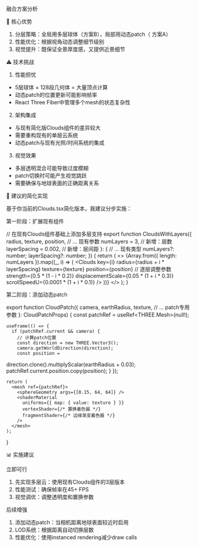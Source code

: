   融合方案分析

  🎯 核心优势

  1. 分层策略：全局用多层球体（方案B），局部用动态patch（
  方案A）
  2. 性能优化：根据视角动态调整细节级别
  3. 视觉提升：既保证全景厚度感，又提供近景细节

  ⚠️ 技术挑战

  1. 性能担忧

  - 5层球体 × 128段几何体 = 大量顶点计算
  - 动态patch的位置更新可能影响帧率
  - React Three Fiber中管理多个mesh的状态复杂性

  2. 架构集成

  - 与现有简化版Clouds组件的差异较大
  - 需要重构现有的单层云系统
  - 动态patch与现有光照/时间系统的集成

  3. 视觉效果

  - 多层透明混合可能导致过度模糊
  - patch切换时可能产生视觉跳跃
  - 需要确保与地球表面的正确距离关系

  🚀 建议的简化实现

  基于你当前的Clouds.tsx简化版本，我建议分步实施：

  第一阶段：扩展现有组件

  // 在现有Clouds组件基础上添加多层支持
  export function CloudsWithLayers({ 
    radius,
    texture,
    position,
    // ... 现有参数
    numLayers = 3, // 新增：层数
    layerSpacing = 0.002, // 新增：层间距
  }: {
    // ... 现有类型
    numLayers?: number;
    layerSpacing?: number;
  }) {
    return (
      <>
        {Array.from({ length: numLayers }).map((_, i) => (
          <Clouds 
            key={i}
            radius={radius + i * layerSpacing}
            texture={texture}
            position={position}
            // 逐层调整参数
            strength={0.5 * (1 - i * 0.2)}
            displacementScale={0.05 * (1 + i * 0.3)}
            scrollSpeedU={0.0001 * (1 + i * 0.1)}
          />
        ))}
      </>
    );
  }

  第二阶段：添加动态patch

  export function CloudPatch({ 
    camera,
    earthRadius,
    texture,
    // ... patch专用参数
  }: CloudPatchProps) {
    const patchRef = useRef<THREE.Mesh>(null!);

    useFrame(() => {
      if (patchRef.current && camera) {
        // 计算patch位置
        const direction = new THREE.Vector3();
        camera.getWorldDirection(direction);
        const position =
  direction.clone().multiplyScalar(earthRadius + 0.03);
        patchRef.current.position.copy(position);
      }
    });

    return (
      <mesh ref={patchRef}>
        <sphereGeometry args={[0.15, 64, 64]} />
        <shaderMaterial
          uniforms={{ map: { value: texture } }}
          vertexShader={/* 置换着色器 */}
          fragmentShader={/* 边缘渐变着色器 */}
        />
      </mesh>
    );
  }

  📊 实施建议

  立即可行

  1. 先实现多层云：使用现有Clouds组件的3层版本
  2. 性能测试：确保帧率在45+ FPS
  3. 视觉调优：调整透明度和置换参数

  后续增强

  1. 添加动态patch：当相机距离地球表面较近时启用
  2. LOD系统：根据距离自动切换层数
  3. 性能优化：使用instanced rendering减少draw calls